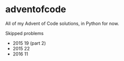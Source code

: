# adventofcode

All of my Advent of Code solutions, in Python for now.

Skipped problems
- 2015 19 (part 2)
- 2015 22
- 2016 11

